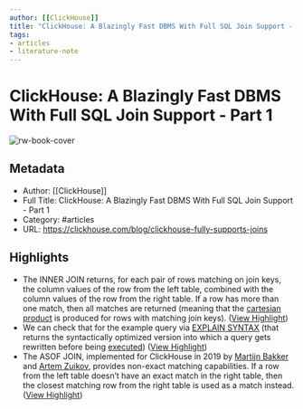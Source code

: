 ```yaml
---
author: [[ClickHouse]]
title: "ClickHouse: A Blazingly Fast DBMS With Full SQL Join Support - Part 1"
tags: 
- articles
- literature-note
---
```

# ClickHouse: A Blazingly Fast DBMS With Full SQL Join Support - Part 1

![rw-book-cover](https://clickhouse.com/uploads/Blazingly_Fast_DBMS_f057785f6f.png)

## Metadata
- Author: [[ClickHouse]]
- Full Title: ClickHouse: A Blazingly Fast DBMS With Full SQL Join Support - Part 1
- Category: #articles
- URL: https://clickhouse.com/blog/clickhouse-fully-supports-joins

## Highlights
- The INNER JOIN returns, for each pair of rows matching on join keys, the column values of the row from the left table, combined with the column values of the row from the right table. If a row has more than one match, then all matches are returned (meaning that the [cartesian product](https://en.wikipedia.org/wiki/Cartesian_product) is produced for rows with matching join keys). ([View Highlight](https://read.readwise.io/read/01h13vxvvaajjc284ze0g16yx0))
- We can check that for the example query via [EXPLAIN SYNTAX](https://clickhouse.com/docs/en/sql-reference/statements/explain/#explain-syntax) (that returns the syntactically optimized version into which a query gets rewritten before being [executed](https://youtu.be/hP6G2Nlz_cA)) ([View Highlight](https://read.readwise.io/read/01h13w6p9mdv52s3s09r6sf15n))
- The ASOF JOIN, implemented for ClickHouse in 2019 by [Martijn Bakker](https://github.com/ClickHouse/ClickHouse/pull/4774) and [Artem Zuikov](https://github.com/ClickHouse/ClickHouse/pull/6211), provides non-exact matching capabilities. If a row from the left table doesn’t have an exact match in the right table, then the closest matching row from the right table is used as a match instead. ([View Highlight](https://read.readwise.io/read/01h13wbz3zrsddj7q2m21kp8da))
